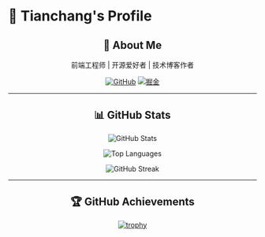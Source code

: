 # 🚀 Tianchang's Profile

<div align="center">

## 👋 About Me
前端工程师 | 开源爱好者 | 技术博客作者

[![GitHub](https://img.shields.io/badge/GitHub-tianchangNorth-blue?logo=github)](https://github.com/tianchangNorth)
[![掘金](https://img.shields.io/badge/掘金-技术博客-orange?logo=juejin)](https://juejin.cn/user/1260463210376740)

---

## 📊 GitHub Stats

![GitHub Stats](http://github-profile-summary-cards.vercel.app/api/cards/stats?username=tianchangNorth&theme=github_dark)  

![Top Languages](https://github-readme-stats.vercel.app/api/top-langs/?username=tianchangNorth&layout=compact&theme=github_dark)  

![GitHub Streak](https://github-profile-trophy.vercel.app/?username=tianchangNorth&row=2&column=3&theme=onedark)

---

## 🏆 GitHub Achievements

[![trophy](https://github-profile-trophy.vercel.app/?username=tianchangNorth&margin-w=15&theme=gruvbox)](https://github.com/ryo-ma/github-profile-trophy)

</div>
